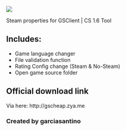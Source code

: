 <img src="https://i.ibb.co/4Y1PDYW/gscheap.png">
<p>Steam properties for GSClient | CS 1.6 Tool</p>

<h2>Includes:</h2>
<ul>
  <li>Game language changer</li>
  <li>File validation function</li>
  <li>Rating Config change (Steam & No-Steam)</li>
  <li>Open game source folder</li>
</ul>
<h2>Official download link</h2>
<p>Via here: http://gscheap.zya.me</p>
<h3>Created by garciasantino</h3>

